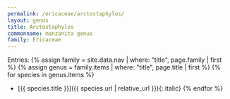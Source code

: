 ```yaml
---
permalink: /ericaceae/arctostaphylos/
layout: genus
title: Arctostaphylos
commonname: manzanita genus
family: Ericaceae
---
```


Entries:
{% assign family = site.data.nav | where: "title", page.family | first %}
{% assign genus = family.items | where: "title", page.title | first %}
{% for species in genus.items %}
  - [{{ species.title }}]({{ species.url | relative_url }}){:.italic}
{% endfor %}
